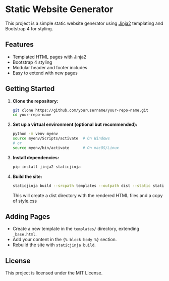 # Static Website Generator

This project is a simple static website generator using [Jinja2](https://palletsprojects.com/p/jinja/) templating and Bootstrap 4 for styling.

## Features

- Templated HTML pages with Jinja2
- Bootstrap 4 styling
- Modular header and footer includes
- Easy to extend with new pages

## Getting Started

1. **Clone the repository:**
   ```sh
   git clone https://github.com/yourusername/your-repo-name.git
   cd your-repo-name
   ```

2. **Set up a virtual environment (optional but recommended):**
   ```sh
   python -m venv myenv
   source myenv/Scripts/activate  # On Windows
   # or
   source myenv/bin/activate      # On macOS/Linux
   ```

3. **Install dependencies:**
   ```sh
   pip install jinja2 staticjinja
   ```

4. **Build the site:**
   ```sh
   staticjinja build --srcpath templates --outpath dist --static static
   ```
   This will create a dist directory with the rendered HTML files and a copy of style.css
   
## Adding Pages

- Create a new template in the `templates/` directory, extending `_base.html`.
- Add your content in the `{% block body %}` section.
- Rebuild the site with `staticjinja build`.

## License

This project is licensed under the MIT License.
